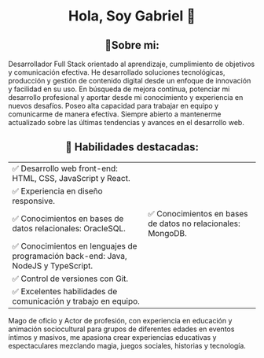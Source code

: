 
<h1 align="center"> Hola, Soy Gabriel 👋</h1>

<h2 align="center"> 🌱Sobre mi: </h2>
Desarrollador Full Stack orientado al aprendizaje, cumplimiento de objetivos y comunicación efectiva.  He desarrollado soluciones tecnológicas, producción y gestión de contenido digital desde un enfoque de innovación y facilidad en su uso.
En búsqueda de mejora continua, potenciar mi desarrollo profesional y aportar desde mi conocimiento y experiencia en nuevos desafíos.
Poseo alta capacidad para trabajar en equipo y comunicarme de manera efectiva. Siempre abierto a mantenerme actualizado sobre las últimas tendencias y avances en el desarrollo web.


<h2 align="center"> 🔧 Habilidades destacadas: </h2>
<table>
  <tr>
    <td>✅ Desarrollo web front-end: HTML, CSS, JavaScript y React.</td>    
  </tr>
  <tr>
    <td>✅ Experiencia en diseño responsive.</td>
  </tr>
  <tr>
    <td>✅ Conocimientos en bases de datos relacionales: OracleSQL.</td>   
    <td>✅ Conocimientos en bases de datos no relacionales: MongoDB.</td>   
  </tr>
  <tr>
    <td>✅ Conocimientos en lenguajes de programación back-end: Java, NodeJS y TypeScript.</td>
  </tr>
  <tr>
    <td>✅ Control de versiones con Git.</td>    
  </tr>
  <tr>
    <td>✅ Excelentes habilidades de comunicación y trabajo en equipo.</td>
  </tr>
</table>





Mago de oficio y Actor de profesión, con experiencia en educación y animación sociocultural para grupos de diferentes edades en eventos íntimos y masivos, me apasiona crear experiencias educativas y espectaculares mezclando magia, juegos sociales, historias y tecnología.
